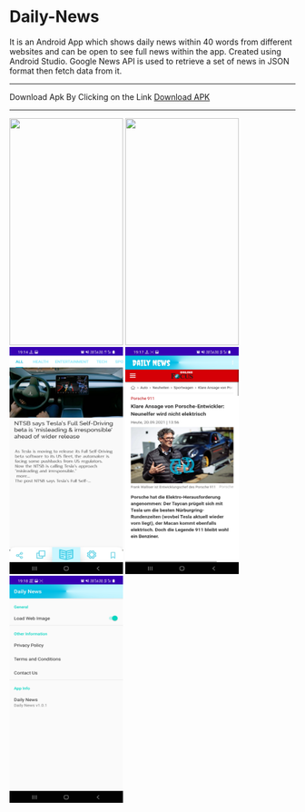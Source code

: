 # Daily-News

It is an Android App which shows daily news within 40 words from different websites and can be open to see full news within the app. Created using Android Studio. Google News API is used to retrieve a set of news in JSON format then fetch data from it.

**************************************************************************************************************************************************************
Download Apk By Clicking on the Link
<a href="https://github.com/Mr-Ajay-Singh/Whatsapp-Status-Downloader/releases/download/Android/WhatsApp-Status-Downloader.apk" target="_blank" >Download APK</a>

**************************************************************************************************************************************************************

<span>
<img src="https://github.com/Mr-Ajay-Singh/Daily-News/blob/master/app/src/main/res/screenshots/gif1.gif" width="200" height="400" />
<img src="https://github.com/Mr-Ajay-Singh/Daily-News/blob/master/app/src/main/res/screenshots/gif2.gif" width="200" height="400" />
<img src="https://github.com/Mr-Ajay-Singh/Daily-News/blob/master/app/src/main/res/screenshots/photo1.jpg" width="200" height="400" />
<img src="https://github.com/Mr-Ajay-Singh/Daily-News/blob/master/app/src/main/res/screenshots/photo2.jpg" width="200" height="400" />
<img src="https://github.com/Mr-Ajay-Singh/Daily-News/blob/master/app/src/main/res/screenshots/photo3.jpg" width="200" height="400" />
</span>
